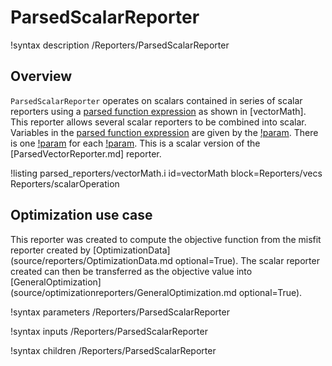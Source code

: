 # ParsedScalarReporter

!syntax description /Reporters/ParsedScalarReporter

## Overview

`ParsedScalarReporter` operates on scalars contained in series of scalar reporters using a [parsed function expression](MooseParsedFunction.md) as shown in [vectorMath].  This reporter allows several scalar reporters to be combined into scalar.  Variables in the [parsed function expression](MooseParsedFunction.md) are given by the [!param](/Reporters/ParsedScalarReporter/reporter_symbols).  There is one [!param](/Reporters/ParsedScalarReporter/reporter_names) for each [!param](/Reporters/ParsedScalarReporter/reporter_symbols).
This is a scalar version of the [ParsedVectorReporter.md] reporter.

!listing parsed_reporters/vectorMath.i id=vectorMath
block=Reporters/vecs Reporters/scalarOperation

## Optimization use case

This reporter was created to compute the objective function from the misfit reporter created by [OptimizationData](source/reporters/OptimizationData.md optional=True).  The scalar reporter created can then be transferred as the objective value into [GeneralOptimization](source/optimizationreporters/GeneralOptimization.md optional=True).

!syntax parameters /Reporters/ParsedScalarReporter

!syntax inputs /Reporters/ParsedScalarReporter

!syntax children /Reporters/ParsedScalarReporter
